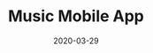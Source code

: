 ---
title: "Music Mobile App"
description: "A little concept for a mobile app that lets users find and listen to their favorite songs. My main goal was to make the platform clean and easy to use."
date: "2020-03-29"
category: "UI/UX Design"
client: null
featuredImage: "../images/music-app.png"
sharebuttons: true
projectLink: "https://dribbble.com/shots/10852439-Music-App"
---